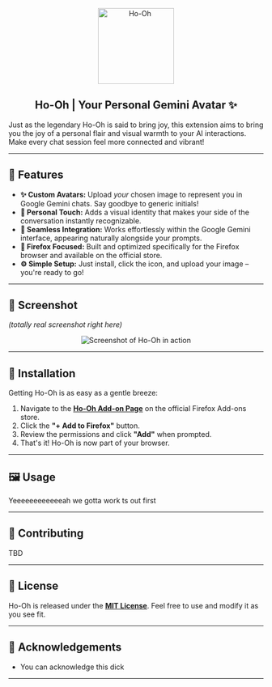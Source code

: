 
<p align="center">
  <img src="https://i.imgur.com/dF9OlAZ.png)" alt="Ho-Oh"  width="150" height="150">
</p>

<h2 align="center">
Ho-Oh | Your Personal Gemini Avatar ✨
</h2>

Just as the legendary Ho-Oh is said to bring joy, this extension aims to bring you the joy of a personal flair and visual warmth to your AI interactions. Make every chat session feel more connected and vibrant!

---

## 🌟 Features

* **✨ Custom Avatars:** Upload *your* chosen image to represent you in Google Gemini chats. Say goodbye to generic initials!
* **🎨 Personal Touch:** Adds a visual identity that makes your side of the conversation instantly recognizable.
* **🚀 Seamless Integration:** Works effortlessly within the Google Gemini interface, appearing naturally alongside your prompts.
* **🦊 Firefox Focused:** Built and optimized specifically for the Firefox browser and available on the official store.
* **⚙️ Simple Setup:** Just install, click the icon, and upload your image – you're ready to go!

---

## 📸 Screenshot

*(totally real screenshot right here)*

<p align="center">
  <img src="https://screenshot.weebly.wix.squarespace.com/not-sponsored/indian-call-center/no-punjabi/no-scam" alt="Screenshot of Ho-Oh in action">
</p>

---

## 🦊 Installation

Getting Ho-Oh is as easy as a gentle breeze:

1.  Navigate to the **[Ho-Oh Add-on Page](https://addons.mozilla.org/firefox/addon/PATENT-PENDING/)** on the official Firefox Add-ons store.
2.  Click the **"+ Add to Firefox"** button.
3.  Review the permissions and click **"Add"** when prompted.
4.  That's it! Ho-Oh is now part of your browser.

---

## 🖼️ Usage

Yeeeeeeeeeeeeah we gotta work ts out first

---

## 🤝 Contributing

TBD

---

## 📄 License

Ho-Oh is released under the **[MIT License](LICENSE)**. Feel free to use and modify it as you see fit.

---

## 🙏 Acknowledgements

* You can acknowledge this dick

---
